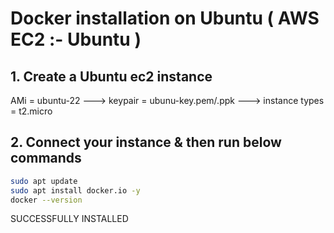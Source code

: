 # Docker installation on Ubuntu ( AWS EC2 :- Ubuntu )

## 1. Create a Ubuntu ec2 instance

AMi = ubuntu-22  --->  keypair = ubunu-key.pem/.ppk   --->  instance types = t2.micro

## 2. Connect your instance & then run below commands

```sh
sudo apt update
sudo apt install docker.io -y
docker --version
```

SUCCESSFULLY  INSTALLED
